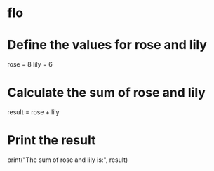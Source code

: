 # flo
# Define the values for rose and lily
rose = 8
lily = 6

# Calculate the sum of rose and lily
result = rose + lily

# Print the result
print("The sum of rose and lily is:", result)
